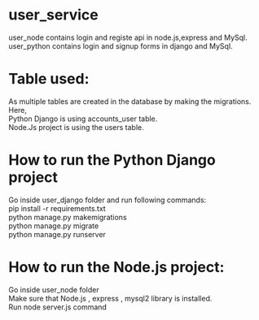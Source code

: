 # user_service
user_node contains login and registe api in node.js,express and MySql.</br>
user_python contains login and signup forms in django and MySql.
# Table used:
As multiple tables are created in the database by making the migrations.</br>
Here, </br>
Python Django is using accounts_user table.</br>
Node.Js project is using the users table.</br>
# How to run the Python Django project
Go inside user_django folder and run following commands:</br>
pip install -r requirements.txt </br>
python manage.py makemigrations </br>
python manage.py migrate </br>
python manage.py runserver </br>
# How to run the Node.js project:
Go inside user_node folder </br>
Make sure that Node.js , express , mysql2 library is installed. </br>
Run node server.js command </br>

